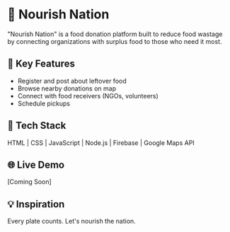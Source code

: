 # 🥗 Nourish Nation

"Nourish Nation" is a food donation platform built to reduce food wastage by connecting organizations with surplus food to those who need it most.

## 🎯 Key Features
- Register and post about leftover food
- Browse nearby donations on map
- Connect with food receivers (NGOs, volunteers)
- Schedule pickups

## 🚀 Tech Stack
HTML | CSS | JavaScript | Node.js | Firebase | Google Maps API

## 🌐 Live Demo
[Coming Soon]

## 💡 Inspiration
Every plate counts. Let's nourish the nation.

